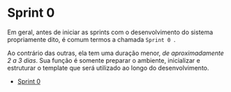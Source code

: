# Sprint 0

Em geral, antes de iniciar as sprints com o desenvolvimento do sistema propriamente dito, é comum termos a chamada ```Sprint 0 ```.

Ao contrário das outras, ela tem uma duração menor, *de aproximadamente 2 a 3 dias*. Sua função é somente preparar o ambiente, inicializar e estruturar o template que será utilizado ao longo do desenvolvimento.

* [Sprint 0](https://github.com/userhv/dcc-app/commit/8c0b74321010cba480fb551fabbcfc4973a8cb83)